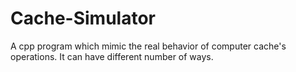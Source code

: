 # Cache-Simulator
A cpp program which mimic the real behavior of computer cache's operations. It can have different number of ways.

